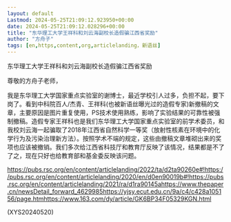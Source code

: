 ```yaml
---
layout: default
Lastmod: 2024-05-25T21:09:12.923950+00:00
date: 2024-05-25T21:09:12.028296+00:00
title: "东华理工大学王祥科和刘云海副校长造假骗江西省奖励"
author: "方舟子"
tags: [en,https,content,org,articlelanding，新语丝]
---
```


东华理工大学王祥科和刘云海副校长造假骗江西省奖励

尊敬的方舟子老师，

我是东华理工大学国家重点实验室的谢博士，最近学校引人过多，负担不起，要下岗了。看到中科院百人/杰青、王祥科(也被新语丝曝光过的造假专家)新撤稿的文章，主要原因是图片重复使用，PS技术使用熟练，影响了实验结果的可靠性被强制撤稿。造假专家王祥科也是我们东华理工大学国家重点实验室的前学术委员，和我校刘云海一起骗取了2018年江西省自然科学一等奖（放射性核素在环境中的化学行为及污染治理新方法）。按照学术不端的规定，这些由撤稿文章堆砌出来的奖项也应该被撤销。我们多次给江西省科技厅和教育厅反映了该情况，结果都是不了了之，现在只好也给教育部和基金委反映该问题。

https://pubs.rsc.org/en/content/articlelanding/2022/ta/d2ta90260e#!https://pubs.rsc.org/en/content/articlelanding/2020/en/d0en90019b#!https://pubs.rsc.org/en/content/articlelanding/2021/ra/d1ra90145ahttps://www.thepaper.cn/newsDetail_forward_4629985https://yjsy.ecut.edu.cn/9a/c4/c428a105156/page.htmhttps://www.163.com/dy/article/GK6BP34F05329KGN.html

(XYS20240520)

